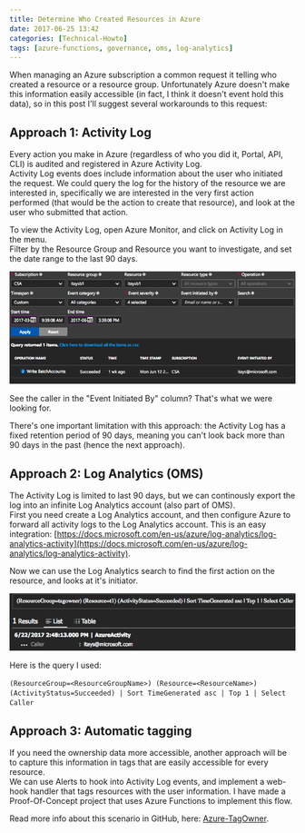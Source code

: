 ```yaml
---
title: Determine Who Created Resources in Azure
date: 2017-06-25 13:42
categories: [Technical-Howto]
tags: [azure-functions, governance, oms, log-analytics]
---
```


When managing an Azure subscription a common request it telling who created a resource or a resource group. Unfortunately Azure doesn't make this information easily accessible (in fact, I think it doesn't event hold this data), so in this post I'll suggest several workarounds to this request:

## Approach 1: Activity Log
Every action you make in Azure (regardless of who you did it, Portal, API, CLI) is audited and registered in Azure Activity Log.  
Activity Log events does include information about the user who initiated the request. We could query the log for the history of the resource we are interested in, specifically we are interested in the very first action performed (that would be the action to create that resource), and look at the user who submitted that action.  

To view the Activity Log, open Azure Monitor, and click on Activity Log in the menu.  
Filter by the Resource Group and Resource you want to investigate, and set the date range to the last 90 days.

![Activity Log](/images/2017-06-25-determine-who-created-resources-in-azure_1.png)

See the caller in the "Event Initiated By" column? That's what we were looking for.

There's one important limitation with this approach: the Activity Log has a fixed retention period of 90 days, meaning you can't look back more than 90 days in the past (hence the next approach).

## Approach 2: Log Analytics (OMS)
The Activity Log is limited to last 90 days, but we can continously export the log into an infinite Log Analytics account (also part of OMS).  
First you need create a Log Analytics account, and then configure Azure to forward all activity logs to the Log Analytics account. This is an easy integration: [https://docs.microsoft.com/en-us/azure/log-analytics/log-analytics-activity](https://docs.microsoft.com/en-us/azure/log-analytics/log-analytics-activity).  

Now we can use the Log Analytics search to find the first action on the resource, and looks at it's initiator.

![Finding caller in Log Analytics](/images/2017-06-25-determine-who-created-resources-in-azure_2.png)

Here is the query I used:

`(ResourceGroup=<ResourceGroupName>) (Resource=<ResourceName>) (ActivityStatus=Succeeded) | Sort TimeGenerated asc | Top 1 | Select Caller`

## Approach 3: Automatic tagging
If you need the ownership data more accessible, another approach will be to capture this information in tags that are easily accessible for every resource.  
We can use Alerts to hook into Activity Log events, and implement a web-hook handler that tags resources with the user information.
I have made a Proof-Of-Concept project that uses Azure Functions to implement this flow. 

Read more info about this scenario in GitHub, here:
[Azure-TagOwner](https://github.com/itaysk/azure-tagowner).